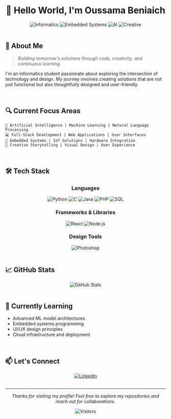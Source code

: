 # <div align="center">👋 Hello World, I'm Oussama Beniaich</div>

<div align="center">
  <img src="https://img.shields.io/badge/Focus-Informatics-blue" alt="Informatics"/>
  <img src="https://img.shields.io/badge/Exploring-Embedded_Systems-orange" alt="Embedded Systems"/>
  <img src="https://img.shields.io/badge/Passion-AI-green" alt="AI"/>
  <img src="https://img.shields.io/badge/Side_Talent-Creative_Storytelling-purple" alt="Creative"/>
</div>

<br>

## 🚀 About Me

> *Building tomorrow's solutions through code, creativity, and continuous learning.*

I'm an informatics student passionate about exploring the intersection of technology and design. My journey involves creating solutions that are not just functional but also thoughtfully designed and user-friendly.

<br>

## 🔍 Current Focus Areas

```
🤖 Artificial Intelligence | Machine Learning | Natural Language Processing
💻 Full-Stack Development | Web Applications | User Interfaces
🔌 Embedded Systems | IoT Solutions | Hardware Integration
🎨 Creative Storytelling | Visual Design | User Experience
```

<br>

## 🛠️ Tech Stack

<div align="center">

### Languages
<img src="https://img.shields.io/badge/Python-3776AB?style=for-the-badge&logo=python&logoColor=white" alt="Python"/>
<img src="https://img.shields.io/badge/C-00599C?style=for-the-badge&logo=c&logoColor=white" alt="C"/>
<img src="https://img.shields.io/badge/Java-ED8B00?style=for-the-badge&logo=java&logoColor=white" alt="Java"/>
<img src="https://img.shields.io/badge/PHP-777BB4?style=for-the-badge&logo=php&logoColor=white" alt="PHP"/>
<img src="https://img.shields.io/badge/SQL-4479A1?style=for-the-badge&logo=mysql&logoColor=white" alt="SQL"/>

### Frameworks & Libraries
<img src="https://img.shields.io/badge/React-20232A?style=for-the-badge&logo=react&logoColor=61DAFB" alt="React"/>
<img src="https://img.shields.io/badge/Node.js-339933?style=for-the-badge&logo=nodedotjs&logoColor=white" alt="Node.js"/>

### Design Tools
<img src="https://img.shields.io/badge/Adobe_Photoshop-31A8FF?style=for-the-badge&logo=adobe-photoshop&logoColor=white" alt="Photoshop"/>

</div>

<br>

## 📈 GitHub Stats

<div align="center">
  <img src="https://github.com/Ben10-L" alt="GitHub Stats" />
</div>

<br>

## 🌱 Currently Learning

- Advanced ML model architectures
- Embedded systems programming
- UI/UX design principles
- Cloud infrastructure and deployment

<br>

## 📫 Let's Connect

<div align="center">
  <a href="https://www.linkedin.com/in/oussama-beniaich-58aa0b222/">
    <img src="https://img.shields.io/badge/LinkedIn-0077B5?style=for-the-badge&logo=linkedin&logoColor=white" alt="LinkedIn"/>
  </a>
</div>

<br>

---

<div align="center">
  <i>Thanks for visiting my profile! Feel free to explore my repositories and reach out for collaborations.</i>
  
  ![Visitors](https://visitor-badge.laobi.icu/badge?page_id=YOUR_USERNAME.YOUR_USERNAME)
</div>
